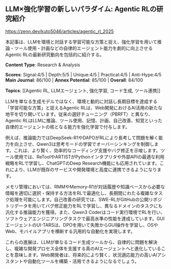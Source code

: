 ## LLM×強化学習の新しいパラダイム: Agentic RLの研究紹介

https://zenn.dev/kuto5046/articles/agentic_rl_2025

本記事は、LLMを環境と対話する学習可能な方策と捉え、強化学習を用いて推論・ツール使用・計画などの自律的エージェント能力を劇的に向上させるAgentic RLの最新研究動向を包括的に紹介する。

**Content Type**: Research & Analysis

**Scores**: Signal:4/5 | Depth:5/5 | Unique:4/5 | Practical:4/5 | Anti-Hype:4/5
**Main Journal**: 86/100 | **Annex Potential**: 85/100 | **Overall**: 84/100

**Topics**: [[Agentic RL, LLMエージェント, 強化学習, コード生成, ツール連携]]

LLMを単なる生成モデルではなく、環境と動的に対話し長期目標を達成する「学習可能な方策」と捉えるAgentic RLは、Web開発におけるAI活用の新たな地平を切り開いています。従来の選好チューニング（PBRFT）と異なり、Agentic RLはLLMに推論、ツール使用、記憶、計画、自己改善、知覚といった自律的エージェントの核となる能力を強化学習で付与します。

例えば、推論能力ではDeepSeek-R1やDAPOがRLにより長考して問題を解く能力を向上させ、Qwen3は思考モードの学習でオーバーシンキングを制御します。これは、より賢く、効率的なコーディング支援やバグ修正を示唆します。ツール使用では、ReToolやARTISTがPythonインタプリタや外部APIの最適な利用戦略をRLで学習し、ChatGPTのDeep Research機能にも応用されています。これにより、LLMが既存のサービスや開発環境と高度に連携できるようになります。

メモリ管理においては、RMMやMemory-R1が対話履歴や知識ベースから必要な情報を適切に選択・保持する方法をRLで最適化し、長期間にわたる複雑なタスク処理を可能にします。自己改善の研究では、SWE-RLがGitHubの公開リポジトリデータを用いてバグ修正能力をRLで学習し、異なるドメインのタスクにも汎化する推論能力を獲得。また、Qwen3 Coderはコード実行環境でRLを行い、ソフトウェアエンジニアリングタスクで最高水準の性能を達成しています。GUIエージェントのUI-TARSは、DPOを用いて失敗からGUI操作を学習し、OSやWeb、モバイルアプリを横断する汎用的な自動化を実現します。

これらの進展は、LLMが単なるコード生成ツールから、自律的に問題を解決し、複雑な開発プロセス全体を支援する真のAIエージェントへと進化していることを意味します。Web開発者は、将来的により賢く、状況適応能力の高いAIアシスタントや自動化ツールを構築・活用できるようになるでしょう。